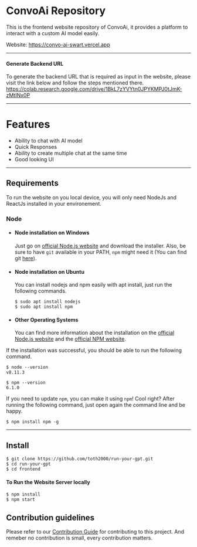 # ConvoAi Repository

This is the frontend website repository of ConvoAi, it provides a platform to interact with a custom AI model easily.

Website: https://convo-ai-swart.vercel.app <br>

---

#### Generate Backend URL

To generate the backend URL that is required as input in the website, please visit the link below and follow the steps mentioned there.
https://colab.research.google.com/drive/1BkL7zYVYtn0JPYKMPJ0tJmK-zMtINx0P

---

# Features
- Ability to chat with AI model 
- Quick Responses
- Ability to create multiple chat at the same time
- Good looking UI

---
## Requirements

To run the website on you local device, you will only need NodeJs and ReactJs installed in your environement.

### Node
- #### Node installation on Windows

  Just go on [official Node.js website](https://nodejs.org/) and download the installer.
Also, be sure to have `git` available in your PATH, `npm` might need it (You can find git [here](https://git-scm.com/)).

- #### Node installation on Ubuntu

  You can install nodejs and npm easily with apt install, just run the following commands.

      $ sudo apt install nodejs
      $ sudo apt install npm

- #### Other Operating Systems
  You can find more information about the installation on the [official Node.js website](https://nodejs.org/) and the [official NPM website](https://npmjs.org/).

If the installation was successful, you should be able to run the following command.

    $ node --version
    v8.11.3

    $ npm --version
    6.1.0

If you need to update `npm`, you can make it using `npm`! Cool right? After running the following command, just open again the command line and be happy.

    $ npm install npm -g


---

## Install

    $ git clone https://github.com/toth2000/run-your-gpt.git
    $ cd run-your-gpt
    $ cd frontend

#### To Run the Website Server locally
    $ npm install
    $ npm start


## Contribution guidelines

Please refer to our [Contribution Guide](https://github.com/toth2000/SellGuds/blob/master/CONTRIBUTING.md) for contributing to this project. And remeber no contribution is small,  every contribution matters.
